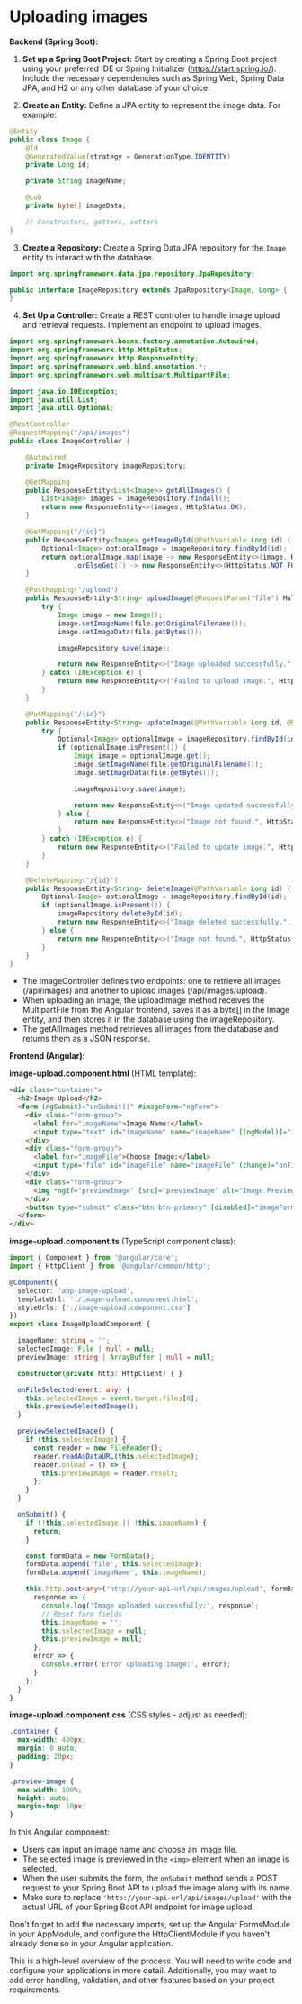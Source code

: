 # Uploading images

**Backend (Spring Boot):**

1. **Set up a Spring Boot Project:**
   Start by creating a Spring Boot project using your preferred IDE or Spring Initializer (https://start.spring.io/). Include the necessary dependencies such as Spring Web, Spring Data JPA, and H2 or any other database of your choice.

2. **Create an Entity:**
   Define a JPA entity to represent the image data. For example:

```java
@Entity
public class Image {
    @Id
    @GeneratedValue(strategy = GenerationType.IDENTITY)
    private Long id;

    private String imageName;

    @Lob
    private byte[] imageData;

    // Constructors, getters, setters
}
```

3. **Create a Repository:**
   Create a Spring Data JPA repository for the `Image` entity to interact with the database.

```java
import org.springframework.data.jpa.repository.JpaRepository;

public interface ImageRepository extends JpaRepository<Image, Long> {
}
```


4. **Set Up a Controller:**
   Create a REST controller to handle image upload and retrieval requests. Implement an endpoint to upload images.

```java
import org.springframework.beans.factory.annotation.Autowired;
import org.springframework.http.HttpStatus;
import org.springframework.http.ResponseEntity;
import org.springframework.web.bind.annotation.*;
import org.springframework.web.multipart.MultipartFile;

import java.io.IOException;
import java.util.List;
import java.util.Optional;

@RestController
@RequestMapping("/api/images")
public class ImageController {

    @Autowired
    private ImageRepository imageRepository;

    @GetMapping
    public ResponseEntity<List<Image>> getAllImages() {
        List<Image> images = imageRepository.findAll();
        return new ResponseEntity<>(images, HttpStatus.OK);
    }

    @GetMapping("/{id}")
    public ResponseEntity<Image> getImageById(@PathVariable Long id) {
        Optional<Image> optionalImage = imageRepository.findById(id);
        return optionalImage.map(image -> new ResponseEntity<>(image, HttpStatus.OK))
                .orElseGet(() -> new ResponseEntity<>(HttpStatus.NOT_FOUND));
    }

    @PostMapping("/upload")
    public ResponseEntity<String> uploadImage(@RequestParam("file") MultipartFile file) {
        try {
            Image image = new Image();
            image.setImageName(file.getOriginalFilename());
            image.setImageData(file.getBytes());

            imageRepository.save(image);

            return new ResponseEntity<>("Image uploaded successfully.", HttpStatus.OK);
        } catch (IOException e) {
            return new ResponseEntity<>("Failed to upload image.", HttpStatus.BAD_REQUEST);
        }
    }

    @PutMapping("/{id}")
    public ResponseEntity<String> updateImage(@PathVariable Long id, @RequestParam("file") MultipartFile file) {
        try {
            Optional<Image> optionalImage = imageRepository.findById(id);
            if (optionalImage.isPresent()) {
                Image image = optionalImage.get();
                image.setImageName(file.getOriginalFilename());
                image.setImageData(file.getBytes());

                imageRepository.save(image);

                return new ResponseEntity<>("Image updated successfully.", HttpStatus.OK);
            } else {
                return new ResponseEntity<>("Image not found.", HttpStatus.NOT_FOUND);
            }
        } catch (IOException e) {
            return new ResponseEntity<>("Failed to update image.", HttpStatus.BAD_REQUEST);
        }
    }

    @DeleteMapping("/{id}")
    public ResponseEntity<String> deleteImage(@PathVariable Long id) {
        Optional<Image> optionalImage = imageRepository.findById(id);
        if (optionalImage.isPresent()) {
            imageRepository.deleteById(id);
            return new ResponseEntity<>("Image deleted successfully.", HttpStatus.OK);
        } else {
            return new ResponseEntity<>("Image not found.", HttpStatus.NOT_FOUND);
        }
    }
}


```

* The ImageController defines two endpoints: one to retrieve all images (/api/images) and another to upload images (/api/images/upload).
* When uploading an image, the uploadImage method receives the MultipartFile from the Angular frontend, saves it as a byte[] in the Image entity, and then stores it in the database using the imageRepository.
* The getAllImages method retrieves all images from the database and returns them as a JSON response.


**Frontend (Angular):**

**image-upload.component.html** (HTML template):

```html
<div class="container">
  <h2>Image Upload</h2>
  <form (ngSubmit)="onSubmit()" #imageForm="ngForm">
    <div class="form-group">
      <label for="imageName">Image Name:</label>
      <input type="text" id="imageName" name="imageName" [(ngModel)]="imageName" class="form-control" required>
    </div>
    <div class="form-group">
      <label for="imageFile">Choose Image:</label>
      <input type="file" id="imageFile" name="imageFile" (change)="onFileSelected($event)" class="form-control" accept="image/*" required>
    </div>
    <div class="form-group">
      <img *ngIf="previewImage" [src]="previewImage" alt="Image Preview" class="preview-image">
    </div>
    <button type="submit" class="btn btn-primary" [disabled]="imageForm.invalid || !previewImage">Upload</button>
  </form>
</div>
```

**image-upload.component.ts** (TypeScript component class):

```typescript
import { Component } from '@angular/core';
import { HttpClient } from '@angular/common/http';

@Component({
  selector: 'app-image-upload',
  templateUrl: './image-upload.component.html',
  styleUrls: ['./image-upload.component.css']
})
export class ImageUploadComponent {

  imageName: string = '';
  selectedImage: File | null = null;
  previewImage: string | ArrayBuffer | null = null;

  constructor(private http: HttpClient) { }

  onFileSelected(event: any) {
    this.selectedImage = event.target.files[0];
    this.previewSelectedImage();
  }

  previewSelectedImage() {
    if (this.selectedImage) {
      const reader = new FileReader();
      reader.readAsDataURL(this.selectedImage);
      reader.onload = () => {
        this.previewImage = reader.result;
      };
    }
  }

  onSubmit() {
    if (!this.selectedImage || !this.imageName) {
      return;
    }

    const formData = new FormData();
    formData.append('file', this.selectedImage);
    formData.append('imageName', this.imageName);

    this.http.post<any>('http://your-api-url/api/images/upload', formData).subscribe(
      response => {
        console.log('Image uploaded successfully:', response);
        // Reset form fields
        this.imageName = '';
        this.selectedImage = null;
        this.previewImage = null;
      },
      error => {
        console.error('Error uploading image:', error);
      }
    );
  }
}
```

**image-upload.component.css** (CSS styles - adjust as needed):

```css
.container {
  max-width: 400px;
  margin: 0 auto;
  padding: 20px;
}

.preview-image {
  max-width: 100%;
  height: auto;
  margin-top: 10px;
}
```

In this Angular component:

- Users can input an image name and choose an image file.
- The selected image is previewed in the `<img>` element when an image is selected.
- When the user submits the form, the `onSubmit` method sends a POST request to your Spring Boot API to upload the image along with its name.
- Make sure to replace `'http://your-api-url/api/images/upload'` with the actual URL of your Spring Boot API endpoint for image upload.

Don't forget to add the necessary imports, set up the Angular FormsModule in your AppModule, and configure the HttpClientModule if you haven't already done so in your Angular application.

This is a high-level overview of the process. You will need to write code and configure your applications in more detail. Additionally, you may want to add error handling, validation, and other features based on your project requirements.
